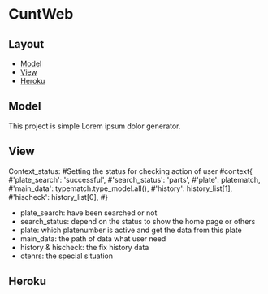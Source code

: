 # CuntWeb
## Layout
* [Model](#Model)
* [View](#View)
* [Heroku](#Heroku)

## Model
This project is simple Lorem ipsum dolor generator.
	
## View
Context_status:
#Setting the status for checking action of user
#context{
#'plate_search': 'successful',
#'search_status': 'parts',
#'plate': platematch,
#'main_data': typematch.type_model.all(),
#'history': history_list[1],
#'hischeck': history_list[0],
#}
* plate_search: have been searched or not
* search_status: depend on the status to show the home page or others
* plate: which platenumber is active and get the data from this plate
* main_data: the path of data what user need
* history & hischeck: the fix history data
* otehrs: the special situation
	
## Heroku

